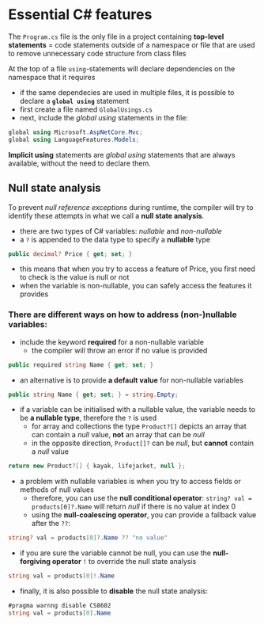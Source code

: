 # Essential C# features

The `Program.cs` file is the only file in a project containing **top-level statements** = code statements outside of a namespace or file that are used to remove unnecessary code structure from class files

At the top of a file `using`-statements will declare dependencies on the namespace that it requires
* if the same dependecies are used in multiple files, it is possible to declare a **`global using`** statement
* first create a file named `GlobalUsings.cs`
* next, include the *global using* statements in the file:

```cs
global using Microsoft.AspNetCore.Mvc;
global using LanguageFeatures.Models;
```

**Implicit using** statements are *global using* statements that are always available, without the need to declare them.

## Null state analysis

To prevent *null reference exceptions* during runtime, the compiler will try to identify these attempts in what we call a **null state analysis**.
* there are two types of C# variables: *nullable* and *non-nullable*
* a `?` is appended to the data type to specify a **nullable** type

```cs
public decimal? Price { get; set; }
```

* this means that when you try to access a feature of Price, you first need to check is the value is null or not
* when the variable is non-nullable, you can safely access the features it provides


### There are different ways on how to address (non-)nullable variables:

* include the keyword **required** for a non-nullable variable
    * the compiler will throw an error if no value is provided

```cs
public required string Name { get; set; }
```

* an alternative is to provide **a default value** for non-nullable variables

```cs
public string Name { get; set; } = string.Empty;
```

* if a variable can be initialised with a nullable value, the variable needs to be **a nullable type**, therefore the `?` is used
    * for array and collections the type `Product?[]` depicts an array that can contain a *null* value, **not** an array that can be *null*
    * in the opposite direction, `Product[]?` can be *null*, but **cannot** contain a *null* value

```cs
return new Product?[] { kayak, lifejacket, null };
```

* a problem with nullable variables is when you try to access fields or methods of null values
    * therefore, you can use the **null conditional operator**: `string? val = products[0]?.Name` will return *null* if there is no value at index 0
    * using the **null-coalescing operator**, you can provide a fallback value after the `??`:

```cs
string? val = products[0]?.Name ?? "no value"
```

* if you are sure the variable cannot be null, you can use the **null-forgiving operator** `!` to override the null state analysis

```cs
string val = products[0]!.Name
```

* finally, it is also possible to **disable** the null state analysis:

```cs
#pragma warnng disable CS8602
string val = products[0].Name
```